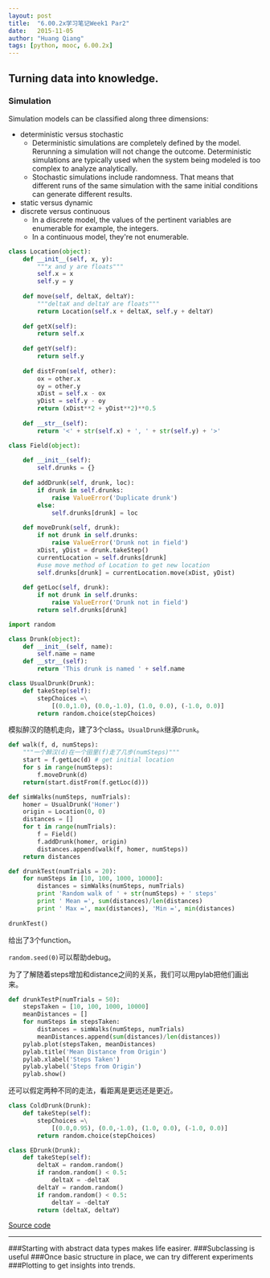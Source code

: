 ```yaml
---
layout: post
title:  "6.00.2x学习笔记Week1 Par2"
date:   2015-11-05
author: "Huang Qiang"
tags: [python, mooc, 6.00.2x]
---
```


## Turning data into knowledge.

### Simulation

Simulation models can be classified along three dimensions:

* deterministic versus stochastic
  * Deterministic simulations are completely defined by the model. Rerunning a simulation will not change the outcome. Deterministic simulations are typically used when the system being modeled is too complex to analyze analytically.
  * Stochastic simulations include randomness. That means that different runs of the same simulation with the same initial conditions can generate different results.
* static versus dynamic
* discrete versus continuous
  * In a discrete model, the values of the pertinent variables are enumerable for example, the integers. 
  * In a continuous model, they're not enumerable.

```python
class Location(object):
    def __init__(self, x, y):
        """x and y are floats"""
        self.x = x
        self.y = y
        
    def move(self, deltaX, deltaY):
        """deltaX and deltaY are floats"""
        return Location(self.x + deltaX, self.y + deltaY)
    
    def getX(self):
        return self.x
    
    def getY(self):
        return self.y
    
    def distFrom(self, other):
        ox = other.x
        oy = other.y
        xDist = self.x - ox
        yDist = self.y - oy
        return (xDist**2 + yDist**2)**0.5
    
    def __str__(self):
        return '<' + str(self.x) + ', ' + str(self.y) + '>'
```
```python
class Field(object):
    
    def __init__(self):
        self.drunks = {}
        
    def addDrunk(self, drunk, loc):
        if drunk in self.drunks:
            raise ValueError('Duplicate drunk')
        else:
            self.drunks[drunk] = loc
            
    def moveDrunk(self, drunk):
        if not drunk in self.drunks:
            raise ValueError('Drunk not in field')
        xDist, yDist = drunk.takeStep()
        currentLocation = self.drunks[drunk]
        #use move method of Location to get new location
        self.drunks[drunk] = currentLocation.move(xDist, yDist)
        
    def getLoc(self, drunk):
        if not drunk in self.drunks:
            raise ValueError('Drunk not in field')
        return self.drunks[drunk]
```
```python
import random

class Drunk(object):
    def __init__(self, name):
        self.name = name
    def __str__(self):
        return 'This drunk is named ' + self.name
```
```python
class UsualDrunk(Drunk):
    def takeStep(self):
        stepChoices =\
            [(0.0,1.0), (0.0,-1.0), (1.0, 0.0), (-1.0, 0.0)]
        return random.choice(stepChoices)
```
模拟醉汉的随机走向，建了3个class。`UsualDrunk`继承`Drunk`。

```python
def walk(f, d, numSteps):
    """一个醉汉(d)在一个田里(f)走了几步(numSteps)"""
    start = f.getLoc(d) # get initial location
    for s in range(numSteps):
        f.moveDrunk(d)
    return(start.distFrom(f.getLoc(d)))

def simWalks(numSteps, numTrials):
    homer = UsualDrunk('Homer')
    origin = Location(0, 0)
    distances = []
    for t in range(numTrials):
        f = Field()
        f.addDrunk(homer, origin)
        distances.append(walk(f, homer, numSteps))
    return distances

def drunkTest(numTrials = 20):
    for numSteps in [10, 100, 1000, 10000]:
        distances = simWalks(numSteps, numTrials)
        print 'Random walk of ' + str(numSteps) + ' steps'
        print ' Mean =', sum(distances)/len(distances)
        print ' Max =', max(distances), 'Min =', min(distances)
        
drunkTest()
```
给出了3个function。

`random.seed(0)`可以帮助debug。

为了了解随着steps增加和distance之间的关系，我们可以用pylab把他们画出来。

```python
def drunkTestP(numTrials = 50):
    stepsTaken = [10, 100, 1000, 10000]
    meanDistances = []
    for numSteps in stepsTaken:
        distances = simWalks(numSteps, numTrials)
        meanDistances.append(sum(distances)/len(distances))
    pylab.plot(stepsTaken, meanDistances)
    pylab.title('Mean Distance from Origin')
    pylab.xlabel('Steps Taken')
    pylab.ylabel('Steps from Origin')
    pylab.show()
```
还可以假定两种不同的走法，看距离是更远还是更近。

```python
class ColdDrunk(Drunk):
    def takeStep(self):
        stepChoices =\
            [(0.0,0.95), (0.0,-1.0), (1.0, 0.0), (-1.0, 0.0)]
        return random.choice(stepChoices)

class EDrunk(Drunk):
    def takeStep(self):
        deltaX = random.random()
        if random.random() < 0.5:
            deltaX = -deltaX
        deltaY = random.random()
        if random.random() < 0.5:
            deltaY = -deltaY
        return (deltaX, deltaY)
```
[Source code](https://github.com/nickyfoto/Blog/blob/master/MIT.6.00.2x/code/lectureCode_randomWalks-segment4.py)

---
###Starting with abstract data types makes life easirer.
###Subclassing is useful
###Once basic structure in place, we can try different experiments
###Plotting to get insights into trends.

